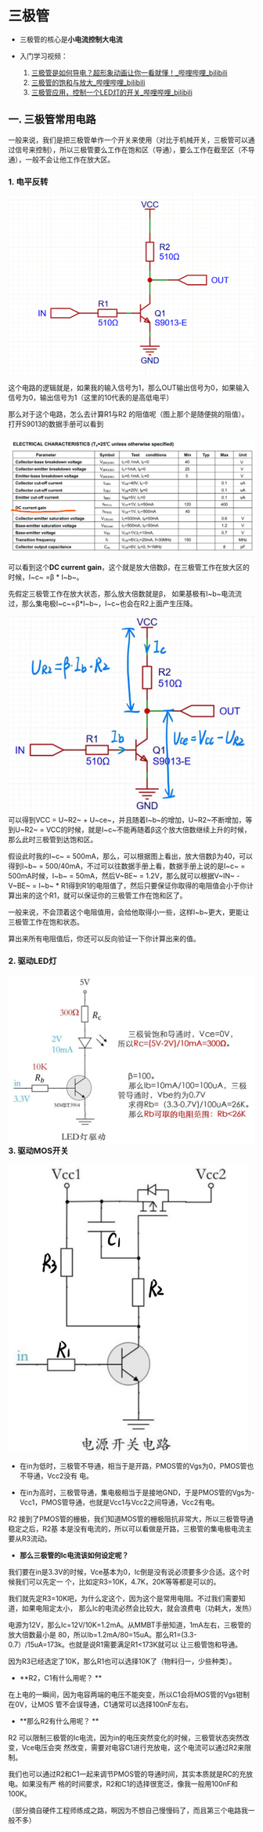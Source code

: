 # 三极管

* 三极管的核心是**小电流控制大电流**

* 入门学习视频：
  1. [三极管是如何导电？超形象动画让你一看就懂！_哔哩哔哩_bilibili](https://www.bilibili.com/video/BV1kv411574Y/?spm_id_from=333.337.search-card.all.click&vd_source=5fc6351cf113dfef6abb9b02ed12c9b7)
  2. [三极管的饱和与放大_哔哩哔哩_bilibili](https://www.bilibili.com/video/BV1Jq4y1E7QZ/?spm_id_from=333.337.search-card.all.click&vd_source=5fc6351cf113dfef6abb9b02ed12c9b7)
  3. [三极管应用，控制一个LED灯的开关_哔哩哔哩_bilibili](https://www.bilibili.com/video/BV1ah411J7Yd/?vd_source=5fc6351cf113dfef6abb9b02ed12c9b7)

## 一. 三极管常用电路

一般来说，我们是把三极管单作一个开关来使用（对比于机械开关，三极管可以通过信号来控制），所以三极管要么工作在饱和区（导通），要么工作在截至区（不导通），一般不会让他工作在放大区。

### 1. 电平反转

<img src="assets/image-20241025130329445.png" alt="image-20241025130329445" style="zoom:67%;" />

这个电路的逻辑就是，如果我的输入信号为1，那么OUT输出信号为0，如果输入信号为0，输出信号为1（这里的10代表的是高低电平）

那么对于这个电路，怎么去计算R1与R2 的阻值呢（图上那个是随便挑的阻值）。打开S9013的数据手册可以看到

![image-20241026000552017](assets/image-20241026000552017.png)

可以看到这个**DC current gain**，这个就是放大倍数β，在三极管工作在放大区的时候，I~c~ =β *  I~b~。

先假定三极管工作在放大状态，那么放大倍数就是β， 如果基极有I~b~电流流过，那么集电极I~c~=β*I~b~，I~c~也会在R2上面产生压降。

<img src="assets/image-20241026002732063.png" alt="image-20241026002732063" style="zoom:50%;float:left" />

可以得到VCC = U~R2~ + U~ce~，并且随着I~b~的增加，U~R2~不断增加，等到U~R2~ = VCC的时候，就是I~c~不能再随着β这个放大倍数继续上升的时候，那么此时三极管到达饱和区。

假设此时我的I~c~ = 500mA，那么，可以根据图上看出，放大倍数β为40，可以得到I~b~ = 500/40mA，不过可以往数据手册上看，数据手册上说的是I~c~ = 500mA时候，I~b~ = 50mA，然后V~BE~ = 1.2V，那么就可以根据V~IN~ - V~BE~ = I~b~ * R1得到R1的电阻值了，然后只要保证你取得的电阻值会小于你计算出来的这个R1，就可以保证你的三极管工作在饱和区了。

一般来说，不会顶着这个电阻值用，会给他取得小一些，这样I~b~更大，更能让三极管工作在饱和状态。

算出来所有电阻值后，你还可以反向验证一下你计算出来的值。

### 2. 驱动LED灯

<img src="assets/image-20241026005532019.png" alt="image-20241026005532019" style="zoom:50%;float:left" />

### 3. 驱动MOS开关

<img src="assets/image-20241026010617384.png" alt="image-20241026010617384" style="zoom:67%;" />

* 在in为低时，三极管不导通，相当于是开路，PMOS管的Vgs为0，PMOS管也不导通，Vcc2没有 电。

* 在in为高时，三极管导通，集电极相当于是接地GND，于是PMOS管的Vgs为-Vcc1，PMOS管导通，也就是Vcc1与Vcc2之间导通，Vcc2有电。



R2 接到了PMOS管的栅极，我们知道MOS管的栅极阻抗非常大，所以三极管导通稳定之后，R2基 本是没有电流的，所以可以看做是开路，三极管的集电极电流主要从R3流动。

* **那么三极管的Ic电流该如何设定呢？**

​	我们要在in是3.3V的时候，Vce基本为0，Ic倒是没有说必须要多少合适。这个时候我们可以先定一 个，比如定R3=10K，4.7K，20K等等都是可以的。 

​	我们就先定R3=10K吧，为什么定这个，因为这个是常用电阻。不过我们需要知道，如果电阻定太小， 那么Ic的电流必然会比较大，就会浪费电（功耗大，发热）

​	电源为12V，那么Ic=12V/10K=1.2mA。从MMBT手册知道，1mA左右，三极管的放大倍数最小是 80，所以Ib=1.2mA/80=15uA。那么R1=(3.3-0.7）/15uA=173k。也就是说R1需要满足R1<173K就可以 让三极管饱和导通。 

​	因为R3已经选定了10K，那么R1也可以选择10K了（物料归一，少些种类）。 

* **R2，C1有什么用呢？ **

在上电的一瞬间，因为电容两端的电压不能突变，所以C1会将MOS管的Vgs钳制在0V，让MOS 管不会误导通，C1通常可以选择100nF左右。 

* **那么R2有什么用呢？ **

R2 可以限制三极管的Ic电流，因为in的电压突然变化的时候，三极管状态突然改变，Vce电压会突 然改变，需要对电容C1进行充放电，这个电流可以通过R2来限制。 

我们也可以通过R2和C1一起来调节PMOS管的导通时间，其实本质就是RC的充放电。如果没有严 格的时间要求，R2和C1的选择很宽泛，像我一般用100nF和100K。

（部分摘自硬件工程师练成之路，啊因为不想自己慢慢码了，而且第三个电路我一般不多）
